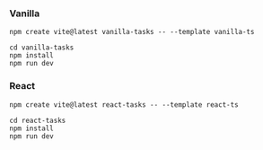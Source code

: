 ### Vanilla

```
npm create vite@latest vanilla-tasks -- --template vanilla-ts

cd vanilla-tasks
npm install
npm run dev
```

### React

```
npm create vite@latest react-tasks -- --template react-ts

cd react-tasks
npm install
npm run dev
```
